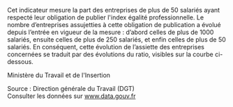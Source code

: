 <p>
Cet indicateur mesure la part des entreprises de plus de 50 salariés ayant respecté leur obligation de publier l'index égalité professionnelle.
Le nombre d’entreprises assujetties à cette obligation de publication a évolué depuis l’entrée en vigueur de la mesure : d’abord celles de plus de 1000 salariés, ensuite celles de plus de 250 salariés, et enfin celles de plus de 50 salariés. En conséquent, cette évolution de l’assiette des entreprises concernées se traduit par des évolutions du ratio, visibles sur la courbe ci-dessous.
</p>
Ministère du Travail et de l'Insertion
<p class="font-italic body-2">Source : Direction générale du Travail (DGT) <br> Consulter les données sur <a target="_blank" href="https://www.data.gouv.fr/fr/datasets/barometre-des-resultats-de-laction-publique/">www.data.gouv.fr</a></p>
